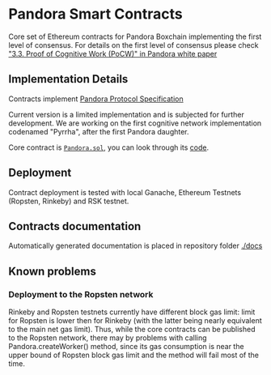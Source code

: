 # Pandora Smart Contracts

Core set of Ethereum contracts for Pandora Boxchain implementing the first level of consensus. 
For details on the first level of consensus please check 
["3.3. Proof of Cognitive Work (PoCW)" in Pandora white paper](https://steemit.com/cryptocurrency/%40pandoraboxchain/world-decentralized-ai-on-blockchain-with-cognitive-mining-and-open-markets-for-data-and-algorithms-pandora-boxchain)

## Implementation Details
Contracts implement [Pandora Protocol Specification](https://github.com/pandoraboxchain/techspecs/wiki)

Current version is a limited implementation and is subjected for further development. We are working on the first
cognitive network implementation codenamed "Pyrrha", after the first Pandora daughter.

Core contract is [`Pandora.sol`](contracts/pandora/Pandora.sol), you can look through its [code](contracts/pandora/Pandora.sol).

## Deployment
Contract deployment is tested with local Ganache, Ethereum Testnets (Ropsten, Rinkeby) and RSK testnet.  

## Contracts documentation
Automatically generated documentation is placed in repository folder [./docs](https://github.com/pandoraboxchain/pyrrha-consensus/tree/master/docs)

## Known problems
### Deployment to the Ropsten network

Rinkeby and Ropsten testnets currently have different block gas limit: limit for Ropsten is lower then for Rinkeby (with the latter being nearly equivalent to the main net gas limit). Thus, while the core contracts can be published to the Ropsten network, there may by problems with calling Pandora.createWorker() method, since its gas consumption is near the upper bound of Ropsten block gas limit and the method will fail most of the time.

